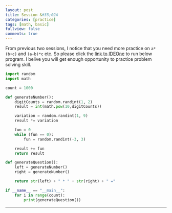 ```yaml
---
layout: post
title: Session &#35;02A
categories: [practice]
tags: [math, basic]
fullview: false
comments: true
---
```


From previous two sessions, I notice that you need more practice on `a*(b+c)` and `(a-b)*c` etc. So please click the [link to IDEOne](http://ideone.com/MLRFJs) to run below program. I belive you will get enough opportunity to practice problem solving skill.

```python
import random
import math

count = 1000

def generateNumber():
    digitCounts = random.randint(1, 2)
    result = int(math.pow(10,digitCounts))

    variation = random.randint(1, 9)
    result *= variation

    fun = 0
    while (fun == 0):
        fun = random.randint(-3, 3)

    result += fun
    return result

def generateQuestion():
    left = generateNumber()
    right = generateNumber()

    return str(left) + " * " + str(right) + " ="

if __name__ == "__main__":
    for i in range(count):
        print(generateQuestion())
```

---
